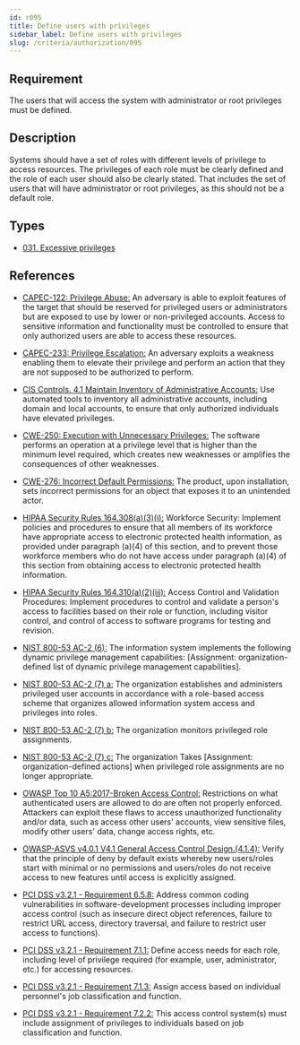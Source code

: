 ```yaml
---
id: r095
title: Define users with privileges
sidebar_label: Define users with privileges
slug: /criteria/authorization/095
---
```


## Requirement

The users that will access the system
with administrator or root privileges
must be defined.

## Description

Systems should have a set of roles
with different levels of privilege
to access resources.
The privileges of each role must be clearly defined
and the role of each user
should also be clearly stated.
That includes the set of users
that will have administrator
or root privileges,
as this should not be a default role.

## Types

- [031. Excessive privileges](/types/031)

## References

- [CAPEC-122: Privilege Abuse:](http://capec.mitre.org/data/definitions/122.html)
An adversary is able to exploit features of the target
that should be reserved
for privileged users or administrators
but are exposed to use by lower
or non-privileged accounts.
Access to sensitive information
and functionality must be controlled
to ensure that only authorized users
are able to access these resources.

- [CAPEC-233: Privilege Escalation:](http://capec.mitre.org/data/definitions/233.html)
An adversary exploits a weakness
enabling them to elevate their privilege
and perform an action
that they are not supposed to be
authorized to perform.

- [CIS Controls. 4.1 Maintain Inventory of Administrative Accounts:](https://www.cisecurity.org/controls/)
Use automated tools to inventory
all administrative accounts,
including domain and local accounts,
to ensure that only authorized individuals
have elevated privileges.

- [CWE-250: Execution with Unnecessary Privileges:](https://cwe.mitre.org/data/definitions/250.html)
The software performs an operation
at a privilege level that is higher
than the minimum level required,
which creates new weaknesses
or amplifies the consequences
of other weaknesses.

- [CWE-276: Incorrect Default Permissions:](https://cwe.mitre.org/data/definitions/276.html)
The product, upon installation,
sets incorrect permissions for an object
that exposes it
to an unintended actor.

- [HIPAA Security Rules 164.308(a)(3)(i):](https://www.law.cornell.edu/cfr/text/45/164.308)
Workforce Security:
Implement policies and procedures
to ensure that all members of its workforce
have appropriate access
to electronic protected health information,
as provided under paragraph (a)(4) of this section,
and to prevent those workforce members
who do not have access
under paragraph (a)(4) of this section
from obtaining access
to electronic protected health information.

- [HIPAA Security Rules 164.310(a)(2)(iii):](https://www.law.cornell.edu/cfr/text/45/164.310)
Access Control and Validation Procedures:
Implement procedures to control and validate
a person's access to facilities
based on their role or function,
including visitor control,
and control of access to software programs
for testing and revision.

- [NIST 800-53 AC-2 (6):](https://nvd.nist.gov/800-53/Rev4/control/AC-2)
The information system implements
the following dynamic
privilege management capabilities:
[Assignment: organization-defined list
of dynamic privilege management capabilities].

- [NIST 800-53 AC-2 (7) a:](https://nvd.nist.gov/800-53/Rev4/control/AC-2)
The organization establishes and administers
privileged user accounts
in accordance with a role-based access scheme
that organizes allowed information system access
and privileges into roles.

- [NIST 800-53 AC-2 (7) b:](https://nvd.nist.gov/800-53/Rev4/control/AC-2)
The organization monitors privileged role assignments.

- [NIST 800-53 AC-2 (7) c:](https://nvd.nist.gov/800-53/Rev4/control/AC-2)
The organization Takes [Assignment: organization-defined actions]
when privileged role assignments
are no longer appropriate.

- [OWASP Top 10 A5:2017-Broken Access Control:](https://owasp.org/www-project-top-ten/OWASP_Top_Ten_2017/Top_10-2017_A5-Broken_Access_Control)
Restrictions on what authenticated users
are allowed to do
are often not properly enforced.
Attackers can exploit these flaws
to access unauthorized functionality
and/or data,
such as access other users' accounts,
view sensitive files,
modify other users' data,
change access rights, etc.

- [OWASP-ASVS v4.0.1 V4.1 General Access Control Design.(4.1.4):](https://owasp.org/www-pdf-archive/OWASP_Application_Security_Verification_Standard_4.0-en.pdf)
Verify that the principle of deny by default exists
whereby new users/roles start with minimal
or no permissions and users/roles
do not receive access to new features
until access is explicitly assigned.

- [PCI DSS v3.2.1 - Requirement 6.5.8:](https://www.pcisecuritystandards.org/documents/PCI_DSS_v3-2-1.pdf)
Address common coding vulnerabilities
in software-development processes
including improper access control
(such as insecure direct object references,
failure to restrict URL access,
directory traversal,
and failure to restrict user access
to functions).

- [PCI DSS v3.2.1 - Requirement 7.1.1:](https://www.pcisecuritystandards.org/documents/PCI_DSS_v3-2-1.pdf)
Define access needs for each role,
including level of privilege required
(for example, user, administrator, etc.)
for accessing resources.

- [PCI DSS v3.2.1 - Requirement 7.1.3:](https://www.pcisecuritystandards.org/documents/PCI_DSS_v3-2-1.pdf)
Assign access based on
individual personnel's job classification and function.

- [PCI DSS v3.2.1 - Requirement 7.2.2:](https://www.pcisecuritystandards.org/documents/PCI_DSS_v3-2-1.pdf)
This access control system(s)
must include assignment of privileges
to individuals based on job classification
and function.
